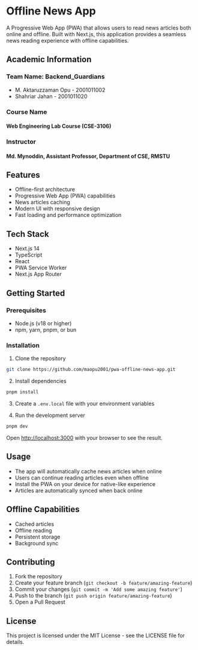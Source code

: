 # Offline News App

A Progressive Web App (PWA) that allows users to read news articles both online and offline. Built with Next.js, this application provides a seamless news reading experience with offline capabilities.

## Academic Information

### Team Name: Backend_Guardians

- M. Aktaruzzaman Opu - 2001011002
- Shahriar Jahan - 2001011020

### Course Name

#### Web Engineering Lab Course (CSE-3106)

### Instructor

#### Md. Mynoddin, Assistant Professor, Department of CSE, RMSTU

## Features

- Offline-first architecture
- Progressive Web App (PWA) capabilities
- News articles caching
- Modern UI with responsive design
- Fast loading and performance optimization

## Tech Stack

- Next.js 14
- TypeScript
- React
- PWA Service Worker
- Next.js App Router

## Getting Started

### Prerequisites

- Node.js (v18 or higher)
- npm, yarn, pnpm, or bun

### Installation

1. Clone the repository

```bash
git clone https://github.com/maopu2001/pwa-offline-news-app.git
```

2. Install dependencies

```bash
pnpm install
```

3. Create a `.env.local` file with your environment variables

4. Run the development server

```bash
pnpm dev
```

Open [http://localhost:3000](http://localhost:3000) with your browser to see the result.

## Usage

- The app will automatically cache news articles when online
- Users can continue reading articles even when offline
- Install the PWA on your device for native-like experience
- Articles are automatically synced when back online

## Offline Capabilities

- Cached articles
- Offline reading
- Persistent storage
- Background sync

## Contributing

1. Fork the repository
2. Create your feature branch (`git checkout -b feature/amazing-feature`)
3. Commit your changes (`git commit -m 'Add some amazing feature'`)
4. Push to the branch (`git push origin feature/amazing-feature`)
5. Open a Pull Request

## License

This project is licensed under the MIT License - see the LICENSE file for details.
